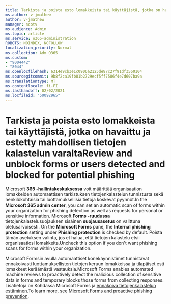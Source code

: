 ```yaml
---
title: Tarkista ja poista esto lomakkeista tai käyttäjistä, jotka on havaittu ja estetty mahdollisen tietojen kalastelun varalta
ms.author: v-jmathew
author: v-jmathew
manager: scotv
ms.audience: Admin
ms.topic: article
ms.service: o365-administration
ROBOTS: NOINDEX, NOFOLLOW
localization_priority: Normal
ms.collection: Adm_O365
ms.custom:
- "9004442"
- "8044"
ms.openlocfilehash: 6314e9cb3e1c0906a2125de87c27f91df3560104
ms.sourcegitcommit: 9b8f2ca19fb81b2729ecf5ff7586f4e7d607ba9a
ms.translationtype: MT
ms.contentlocale: fi-FI
ms.lasthandoff: 02/02/2021
ms.locfileid: "50092965"
---
```

# <a name="review-and-unblock-forms-or-users-detected-and-blocked-for-potential-phishing"></a><span data-ttu-id="c31a8-102">Tarkista ja poista esto lomakkeista tai käyttäjistä, jotka on havaittu ja estetty mahdollisen tietojen kalastelun varalta</span><span class="sxs-lookup"><span data-stu-id="c31a8-102">Review and unblock forms or users detected and blocked for potential phishing</span></span>

<span data-ttu-id="c31a8-103">Microsoft **365 -hallintakeskuksessa** voit määrittää organisaation lomakkeiden automaattisen tarkistuksen tietojenkalastelun tunnistusta sekä henkilökohtaisia tai luottamuksellisia tietoja koskevat pyynnöt.</span><span class="sxs-lookup"><span data-stu-id="c31a8-103">In the **Microsoft 365 admin center**, you can set an automatic scan of forms within your organization for phishing detection as well as requests for personal or sensitive information.</span></span> <span data-ttu-id="c31a8-104">Microsoft **Forms -ruudussa** tietojenkalastelusuojauksen sisäinen **suojausasetus** on valittuna oletusarvoisesti. </span><span class="sxs-lookup"><span data-stu-id="c31a8-104">On the **Microsoft Forms** pane, the **Internal phishing protection** setting under **Phishing protection** is checked by default.</span></span> <span data-ttu-id="c31a8-105">Poista tämän asetuksen valinta, jos et halua, että tietojen kalastelu etsii organisaatiosi lomakkeita.</span><span class="sxs-lookup"><span data-stu-id="c31a8-105">Uncheck this option if you don't want phishing scans for forms within your organization.</span></span>

<span data-ttu-id="c31a8-106">Microsoft Formsin avulla automaattiset konekäynnistimet tunnistavat ennakoivasti luottamuksellisten tietojen keruun lomakkeissa ja tilapäiset esti lomakkeet keräämästä vastauksia.</span><span class="sxs-lookup"><span data-stu-id="c31a8-106">Microsoft Forms enables automated machine reviews to proactively detect the malicious collection of sensitive data in forms and temporary blocks those forms from collecting responses.</span></span> <span data-ttu-id="c31a8-107">Lisätietoja on Kohdassa Microsoft Forms ja [ennakoiva tietojenkalastelun estäminen.](https://support.microsoft.com/office/microsoft-forms-and-proactive-phishing-prevention-b3950a20-296d-4e8e-96f5-594ced998a90)</span><span class="sxs-lookup"><span data-stu-id="c31a8-107">To learn more, see [Microsoft Forms and proactive phishing prevention](https://support.microsoft.com/office/microsoft-forms-and-proactive-phishing-prevention-b3950a20-296d-4e8e-96f5-594ced998a90).</span></span>
